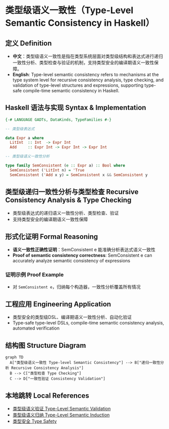 # 类型级语义一致性（Type-Level Semantic Consistency in Haskell）

## 定义 Definition

- **中文**：类型级语义一致性是指在类型系统层面对类型级结构和表达式进行递归一致性分析、类型检查与验证的机制，支持类型安全的编译期语义一致性保障。
- **English**: Type-level semantic consistency refers to mechanisms at the type system level for recursive consistency analysis, type checking, and validation of type-level structures and expressions, supporting type-safe compile-time semantic consistency in Haskell.

## Haskell 语法与实现 Syntax & Implementation

```haskell
{-# LANGUAGE GADTs, DataKinds, TypeFamilies #-}

-- 类型级表达式

data Expr a where
  LitInt  :: Int  -> Expr Int
  Add     :: Expr Int -> Expr Int -> Expr Int

-- 类型级语义一致性分析

type family SemConsistent (e :: Expr a) :: Bool where
  SemConsistent ('LitInt n) = 'True
  SemConsistent ('Add x y) = SemConsistent x && SemConsistent y
```

## 类型级递归一致性分析与类型检查 Recursive Consistency Analysis & Type Checking

- 类型级表达式的递归语义一致性分析、类型检查、验证
- 支持类型安全的编译期语义一致性保障

## 形式化证明 Formal Reasoning

- **语义一致性正确性证明**：SemConsistent e 能准确分析表达式语义一致性
- **Proof of semantic consistency correctness**: SemConsistent e can accurately analyze semantic consistency of expressions

### 证明示例 Proof Example

- 对 `SemConsistent e`，归纳每个构造器，一致性分析覆盖所有情况

## 工程应用 Engineering Application

- 类型安全的类型级DSL、编译期语义一致性分析、自动化验证
- Type-safe type-level DSLs, compile-time semantic consistency analysis, automated verification

## 结构图 Structure Diagram

```mermaid
graph TD
  A["类型级语义一致性 Type-level Semantic Consistency"] --> B["递归一致性分析 Recursive Consistency Analysis"]
  B --> C["类型检查 Type Checking"]
  C --> D["一致性验证 Consistency Validation"]
```

## 本地跳转 Local References

- [类型级语义验证 Type-Level Semantic Validation](../120-Type-Level-Semantic-Validation/01-Type-Level-Semantic-Validation-in-Haskell.md)
- [类型级语义归纳 Type-Level Semantic Induction](../118-Type-Level-Semantic-Induction/01-Type-Level-Semantic-Induction-in-Haskell.md)
- [类型安全 Type Safety](../14-Type-Safety/01-Type-Safety-in-Haskell.md)
